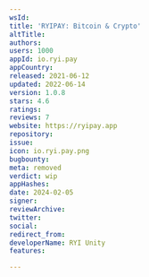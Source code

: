 ```yaml
---
wsId: 
title: 'RYIPAY: Bitcoin & Crypto'
altTitle: 
authors: 
users: 1000
appId: io.ryi.pay
appCountry: 
released: 2021-06-12
updated: 2022-06-14
version: 1.0.8
stars: 4.6
ratings: 
reviews: 7
website: https://ryipay.app
repository: 
issue: 
icon: io.ryi.pay.png
bugbounty: 
meta: removed
verdict: wip
appHashes: 
date: 2024-02-05
signer: 
reviewArchive: 
twitter: 
social: 
redirect_from: 
developerName: RYI Unity
features: 

---
```


